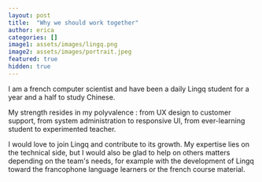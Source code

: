 ```yaml
---
layout: post
title:  "Why we should work together"
author: erica
categories: []
image1: assets/images/lingq.png
image2: assets/images/portrait.jpeg
featured: true
hidden: true
---
```


I am a french computer scientist and have been a daily Lingq student for a year and a half to study Chinese. 

My strength resides in my polyvalence : from UX design to customer support, from system administration to responsive UI, from ever-learning student to experimented teacher.

I would love to join Lingq and contribute to its growth. My expertise lies on the technical side, but I would also be glad to help on others matters depending on the team's needs, for example with the development of Lingq toward the francophone language learners or the french course material.